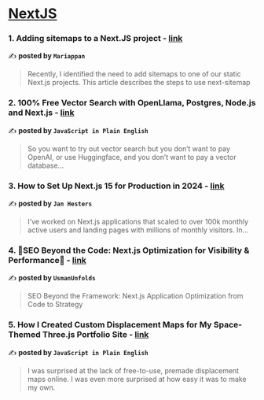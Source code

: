 
<h1><a href=https://medium.com/tag/nextjs/recommended target="_blank" rel="noopener noreferrer">NextJS</a></h1>
<h3>1. Adding sitemaps to a Next.JS project - <a href="https://medium.com/@mariappan/adding-sitemaps-to-a-next-js-project-52177664f283" target="_blank" rel="noopener noreferrer">link</a></h3>

✍️ **posted by `Mariappan`**

<blockquote>Recently, I identified the need to add sitemaps to one of our static Next.js projects. This article describes the steps to use next-sitemap</blockquote>

<h3>2. 100% Free Vector Search with OpenLlama, Postgres, Node.js and Next.js - <a href="https://medium.com/javascript-in-plain-english/100-free-vector-search-with-openllama-postgres-nodejs-and-nextjs-e496856766f7" target="_blank" rel="noopener noreferrer">link</a></h3>

✍️ **posted by `JavaScript in Plain English`**

<blockquote>So you want to try out vector search but you don’t want to pay OpenAI, or use Huggingface, and you don’t want to pay a vector database…</blockquote>

<h3>3. How to Set Up Next.js 15 for Production in 2024 - <a href="https://medium.com/@jan.hesters/how-to-set-up-next-js-15-for-production-in-2024-347f542922b4" target="_blank" rel="noopener noreferrer">link</a></h3>

✍️ **posted by `Jan Hesters`**

<blockquote>I’ve worked on Next.js applications that scaled to over 100k monthly active users and landing pages with millions of monthly visitors. In…</blockquote>

<h3>4. 🌟SEO Beyond the Code: Next.js Optimization for Visibility & Performance🌟 - <a href="https://medium.com/@alabura.usman/seo-beyond-the-code-next-js-optimization-for-visibility-performance-7f307db2cc07" target="_blank" rel="noopener noreferrer">link</a></h3>

✍️ **posted by `UsmanUnfolds`**

<blockquote>SEO Beyond the Framework: Next.js Application Optimization from Code to Strategy</blockquote>

<h3>5. How I Created Custom Displacement Maps for My Space-Themed Three.js Portfolio Site - <a href="https://medium.com/javascript-in-plain-english/how-i-created-custom-displacement-maps-for-my-space-themed-three-js-portfolio-site-642b52700941" target="_blank" rel="noopener noreferrer">link</a></h3>

✍️ **posted by `JavaScript in Plain English`**

<blockquote>I was surprised at the lack of free-to-use, premade displacement maps online. I was even more surprised at how easy it was to make my own.</blockquote>

